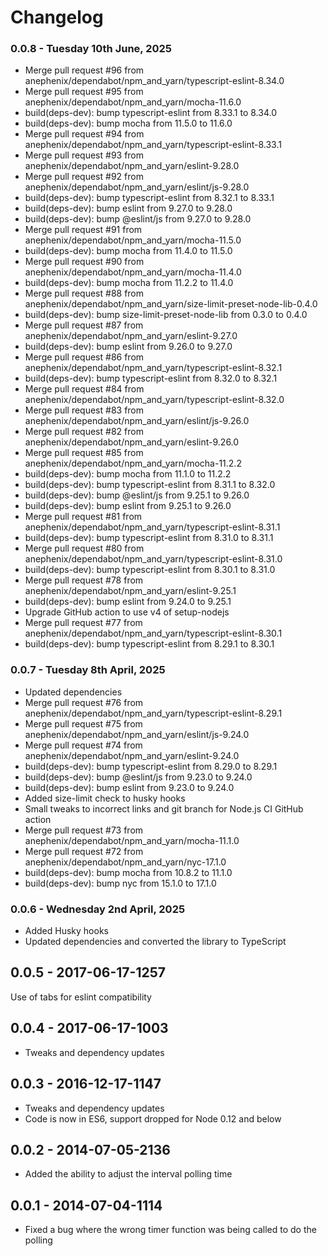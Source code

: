 Changelog
===
### 0.0.8 - Tuesday 10th June, 2025

- Merge pull request #96 from anephenix/dependabot/npm_and_yarn/typescript-eslint-8.34.0
- Merge pull request #95 from anephenix/dependabot/npm_and_yarn/mocha-11.6.0
- build(deps-dev): bump typescript-eslint from 8.33.1 to 8.34.0
- build(deps-dev): bump mocha from 11.5.0 to 11.6.0
- Merge pull request #94 from anephenix/dependabot/npm_and_yarn/typescript-eslint-8.33.1
- Merge pull request #93 from anephenix/dependabot/npm_and_yarn/eslint-9.28.0
- Merge pull request #92 from anephenix/dependabot/npm_and_yarn/eslint/js-9.28.0
- build(deps-dev): bump typescript-eslint from 8.32.1 to 8.33.1
- build(deps-dev): bump eslint from 9.27.0 to 9.28.0
- build(deps-dev): bump @eslint/js from 9.27.0 to 9.28.0
- Merge pull request #91 from anephenix/dependabot/npm_and_yarn/mocha-11.5.0
- build(deps-dev): bump mocha from 11.4.0 to 11.5.0
- Merge pull request #90 from anephenix/dependabot/npm_and_yarn/mocha-11.4.0
- build(deps-dev): bump mocha from 11.2.2 to 11.4.0
- Merge pull request #88 from anephenix/dependabot/npm_and_yarn/size-limit-preset-node-lib-0.4.0
- build(deps-dev): bump size-limit-preset-node-lib from 0.3.0 to 0.4.0
- Merge pull request #87 from anephenix/dependabot/npm_and_yarn/eslint-9.27.0
- build(deps-dev): bump eslint from 9.26.0 to 9.27.0
- Merge pull request #86 from anephenix/dependabot/npm_and_yarn/typescript-eslint-8.32.1
- build(deps-dev): bump typescript-eslint from 8.32.0 to 8.32.1
- Merge pull request #84 from anephenix/dependabot/npm_and_yarn/typescript-eslint-8.32.0
- Merge pull request #83 from anephenix/dependabot/npm_and_yarn/eslint/js-9.26.0
- Merge pull request #82 from anephenix/dependabot/npm_and_yarn/eslint-9.26.0
- Merge pull request #85 from anephenix/dependabot/npm_and_yarn/mocha-11.2.2
- build(deps-dev): bump mocha from 11.1.0 to 11.2.2
- build(deps-dev): bump typescript-eslint from 8.31.1 to 8.32.0
- build(deps-dev): bump @eslint/js from 9.25.1 to 9.26.0
- build(deps-dev): bump eslint from 9.25.1 to 9.26.0
- Merge pull request #81 from anephenix/dependabot/npm_and_yarn/typescript-eslint-8.31.1
- build(deps-dev): bump typescript-eslint from 8.31.0 to 8.31.1
- Merge pull request #80 from anephenix/dependabot/npm_and_yarn/typescript-eslint-8.31.0
- build(deps-dev): bump typescript-eslint from 8.30.1 to 8.31.0
- Merge pull request #78 from anephenix/dependabot/npm_and_yarn/eslint-9.25.1
- build(deps-dev): bump eslint from 9.24.0 to 9.25.1
- Upgrade GitHub action to use v4 of setup-nodejs
- Merge pull request #77 from anephenix/dependabot/npm_and_yarn/typescript-eslint-8.30.1
- build(deps-dev): bump typescript-eslint from 8.29.1 to 8.30.1

### 0.0.7 - Tuesday 8th April, 2025

- Updated dependencies
- Merge pull request #76 from anephenix/dependabot/npm_and_yarn/typescript-eslint-8.29.1
- Merge pull request #75 from anephenix/dependabot/npm_and_yarn/eslint/js-9.24.0
- Merge pull request #74 from anephenix/dependabot/npm_and_yarn/eslint-9.24.0
- build(deps-dev): bump typescript-eslint from 8.29.0 to 8.29.1
- build(deps-dev): bump @eslint/js from 9.23.0 to 9.24.0
- build(deps-dev): bump eslint from 9.23.0 to 9.24.0
- Added size-limit check to husky hooks
- Small tweaks to incorrect links and git branch for Node.js CI GitHub action
- Merge pull request #73 from anephenix/dependabot/npm_and_yarn/mocha-11.1.0
- Merge pull request #72 from anephenix/dependabot/npm_and_yarn/nyc-17.1.0
- build(deps-dev): bump mocha from 10.8.2 to 11.1.0
- build(deps-dev): bump nyc from 15.1.0 to 17.1.0

### 0.0.6 - Wednesday 2nd April, 2025

- Added Husky hooks
- Updated dependencies and converted the library to TypeScript


0.0.5 - 2017-06-17-1257
-----------------------

Use of tabs for eslint compatibility

0.0.4 - 2017-06-17-1003
-----------------------

- Tweaks and dependency updates

0.0.3 - 2016-12-17-1147
-----------------------

- Tweaks and dependency updates
- Code is now in ES6, support dropped for Node 0.12 and below

0.0.2 - 2014-07-05-2136
-----------------------

- Added the ability to adjust the interval polling time

0.0.1 - 2014-07-04-1114
-----------------------

- Fixed a bug where the wrong timer function was being called to do the polling
